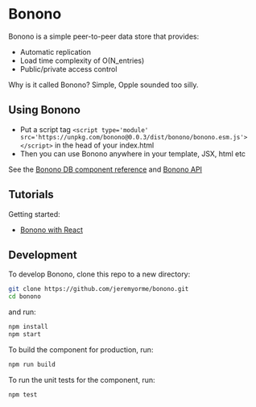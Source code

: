 # Bonono

Bonono is a simple peer-to-peer data store that provides:

* Automatic replication
* Load time complexity of O(N_entries) 
* Public/private access control

Why is it called Bonono? Simple, Opple sounded too silly.

## Using Bonono

- Put a script tag `<script type='module' src='https://unpkg.com/bonono@0.0.3/dist/bonono/bonono.esm.js'></script>` in the head of your index.html
- Then you can use Bonono anywhere in your template, JSX, html etc

See the [Bonono DB component reference](src/components/bonono-db/readme.md) and [Bonono API](doc/api/README.md)

## Tutorials

Getting started:
* [Bonono with React](doc/react/getting-started.md)

## Development

To develop Bonono, clone this repo to a new directory:

```bash
git clone https://github.com/jeremyorme/bonono.git
cd bonono
```

and run:

```bash
npm install
npm start
```

To build the component for production, run:

```bash
npm run build
```

To run the unit tests for the component, run:

```bash
npm test
```
